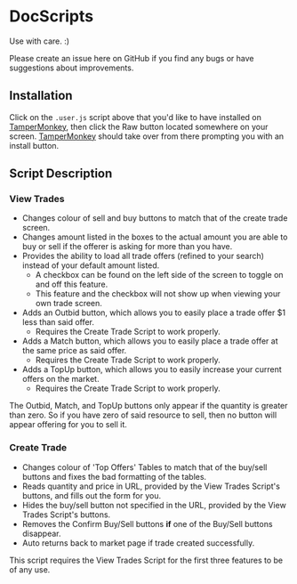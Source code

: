 # DocScripts

Use with care. :)

Please create an issue here on GitHub if you find any bugs or have suggestions about improvements.

## Installation

Click on the `.user.js` script above that you'd like to have installed on [TamperMonkey](https://www.tampermonkey.net/), then click the Raw button located somewhere on your screen. [TamperMonkey](https://www.tampermonkey.net/) should take over from there prompting you with an install button.

## Script Description

### View Trades

- Changes colour of sell and buy buttons to match that of the create trade screen.
- Changes amount listed in the boxes to the actual amount you are able to buy or sell if the offerer is asking for more than you have.
- Provides the ability to load all trade offers (refined to your search) instead of your default amount listed.
  - A checkbox can be found on the left side of the screen to toggle on and off this feature.
  - This feature and the checkbox will not show up when viewing your own trade screen.
- Adds an Outbid button, which allows you to easily place a trade offer $1 less than said offer.
  - Requires the Create Trade Script to work properly.
- Adds a Match button, which allows you to easily place a trade offer at the same price as said offer.
  - Requires the Create Trade Script to work properly.
- Adds a TopUp button, which allows you to easily increase your current offers on the market.
  - Requires the Create Trade Script to work properly.

The Outbid, Match, and TopUp buttons only appear if the quantity is greater than zero. So if you have zero of said resource to sell, then no button will appear offering for you to sell it.

### Create Trade

- Changes colour of 'Top Offers' Tables to match that of the buy/sell buttons and fixes the bad formatting of the tables.
- Reads quantity and price in URL, provided by the View Trades Script's buttons, and fills out the form for you.
- Hides the buy/sell button not specified in the URL, provided by the View Trades Script's buttons.
- Removes the Confirm Buy/Sell buttons **if** one of the Buy/Sell buttons disappear.
- Auto returns back to market page if trade created successfully.

This script requires the View Trades Script for the first three features to be of any use.
